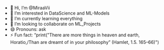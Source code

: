 - 👋 Hi, I’m @MiraaVii
- 👀 I’m interested in DataScience and ML-Models
- 🌱 I’m currently learning everything
- 💞️ I’m looking to collaborate on ML_Projects
- 😄 Pronouns: ask
- ⚡ Fun fact: “print("There are more things in heaven and earth, Horatio,/Than are dreamt of in your philosophy” (Hamlet, 1.5. 165–66)")

<!---
MiraaVii/MiraaVii is a ✨ special ✨ repository because its `README.md` (this file) appears on your GitHub profile.
You can click the Preview link to take a look at your changes.
--->
